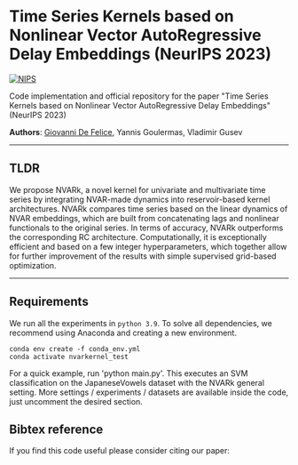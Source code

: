 # Time Series Kernels based on Nonlinear Vector AutoRegressive Delay Embeddings (NeurIPS 2023)

[![NIPS](https://img.shields.io/badge/NIPS-2023-blue.svg?style=flat-square)]()

Code implementation and official repository for the paper "Time Series Kernels based on Nonlinear Vector AutoRegressive Delay Embeddings" (NeurIPS 2023)

**Authors**: [Giovanni De Felice](mailto:gdefe@liverpool.ac.uk), Yannis Goulermas, Vladimir Gusev

---

## TLDR

We propose NVARk, a novel kernel for univariate and multivariate time series by integrating NVAR-made dynamics into reservoir-based kernel architectures.
NVARk compares time series based on the linear dynamics of NVAR embeddings, which are built from concatenating lags and nonlinear functionals to the original series.
In terms of accuracy, NVARk outperforms the corresponding RC architecture.
Computationally, it is exceptionally efficient and based on a few integer hyperparameters, which together allow for further improvement of the results with simple supervised grid-based optimization.

---

## Requirements

We run all the experiments in `python 3.9`. To solve all dependencies, we recommend using Anaconda and creating a new environment.

```
conda env create -f conda_env.yml
conda activate nvarkernel_test
```

For a quick example, run 'python main.py'. This executes an SVM classification on the JapaneseVowels dataset with the NVARk general setting.
More settings / experiments / datasets are available inside the code, just uncomment the desired section.

## Bibtex reference

If you find this code useful please consider citing our paper:

```

```
